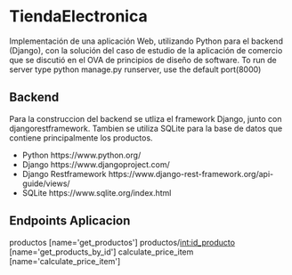 # TiendaElectronica
Implementación de  una aplicación Web, utilizando Python para el backend (Django), con la solución del caso de estudio de la aplicación de comercio que se discutió en el OVA de principios de diseño de software.
To run de server type python manage.py runserver, use the default port(8000)
## Backend
Para la construccion del backend se utliza el framework Django, junto con djangorestframework. Tambien se utiliza SQLite para la base de datos que contiene principalmente los productos.
<ul>
<li><span>Python</span>  https://www.python.org/ </li>
<li><span>Django</span> https://www.djangoproject.com/</li>
<li><span>Django Restframework </span> https://www.django-rest-framework.org/api-guide/views/</li>
<li><span>SQLite</span> https://www.sqlite.org/index.html </li>
</ul>

## Endpoints Aplicacion
productos [name='get_productos']
productos/<int:id_producto> [name='get_products_by_id']
calculate_price_item [name='calculate_price_item']



